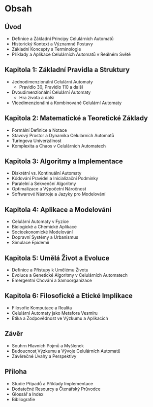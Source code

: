 # Obsah

## Úvod
- Definice a Základní Principy Celulárních Automatů
- Historický Kontext a Významné Postavy
- Základní Koncepty a Terminologie
- Příklady a Aplikace Celulárních Automatů v Reálném Světě

## Kapitola 1: Základní Pravidla a Struktury
- Jednodimenzionální Celulární Automaty
  - Pravidlo 30, Pravidlo 110 a další
- Dvoudimenzionální Celulární Automaty
  - Hra života a další
- Vícedimenzionální a Kombinované Celulární Automaty

## Kapitola 2: Matematické a Teoretické Základy
- Formální Definice a Notace
- Stavový Prostor a Dynamika Celulárních Automatů
- Turingova Univerzálnost
- Komplexita a Chaos v Celulárních Automatech

## Kapitola 3: Algoritmy a Implementace
- Diskrétní vs. Kontinuální Automaty
- Kódování Pravidel a Inicializační Podmínky
- Paralelní a Sekvenční Algoritmy
- Optimalizace a Výpočetní Náročnost
- Softwarové Nástroje a Jazyky pro Modelování

## Kapitola 4: Aplikace a Modelování
- Celulární Automaty v Fyzice
- Biologické a Chemické Aplikace
- Socioekonomické Modelování
- Dopravní Systémy a Urbanismus
- Simulace Epidemií

## Kapitola 5: Umělá Život a Evoluce
- Definice a Přístupy k Umělému Životu
- Evoluce a Genetické Algoritmy v Celulárních Automatech
- Emergentní Chování a Samoorganizace

## Kapitola 6: Filosofické a Etické Implikace
- Filosofie Komputace a Realita
- Celulární Automaty jako Metafora Vesmíru
- Etika a Zodpovědnost ve Výzkumu a Aplikacích

## Závěr
- Souhrn Hlavních Pojmů a Myšlenek
- Budoucnost Výzkumu a Vývoje Celulárních Automatů
- Závěrečné Úvahy a Perspektivy

## Příloha
- Studie Případů a Příklady Implementace
- Dodatečné Resourcy a Čtenářský Průvodce
- Glossář a Index
- Bibliografie
